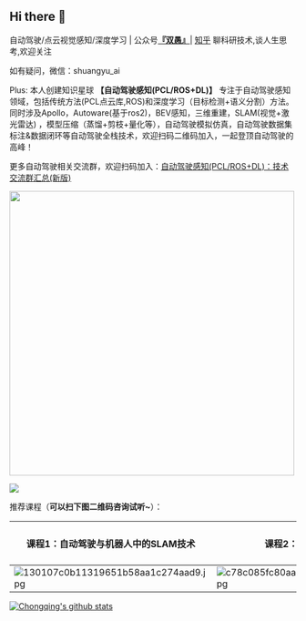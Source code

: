 ## Hi there  :wave:

<!-- <img src="https://media.giphy.com/media/hvRJCLFzcasrR4ia7z/giphy.gif" width="10px"> -->

自动驾驶/点云视觉感知/深度学习 | 公众号[**『双愚』**](https://user-images.githubusercontent.com/20675770/169835565-08fc9a49-573e-478a-84fc-d9b7c5fa27ff.png)| [知乎](https://www.zhihu.com/people/huang-zhong-qing-) 
聊科研技术,谈人生思考,欢迎关注

如有疑问，微信：shuangyu_ai

Plus: 本人创建知识星球 **【自动驾驶感知(PCL/ROS+DL)】** 专注于自动驾驶感知领域，包括传统方法(PCL点云库,ROS)和深度学习（目标检测+语义分割）方法。同时涉及Apollo，Autoware(基于ros2)，BEV感知，三维重建，SLAM(视觉+激光雷达) ，模型压缩（蒸馏+剪枝+量化等），自动驾驶模拟仿真，自动驾驶数据集标注&数据闭环等自动驾驶全栈技术，欢迎扫码二维码加入，一起登顶自动驾驶的高峰！

更多自动驾驶相关交流群，欢迎扫码加入：[自动驾驶感知(PCL/ROS+DL)：技术交流群汇总(新版)](https://mp.weixin.qq.com/s?__biz=MzI4OTY1MjA3Mg==&mid=2247486575&idx=1&sn=3145b7a5e9dda45595e1b51aa7e45171&chksm=ec2aa068db5d297efec6ba982d6a73d2170ef09a01130b7f44819b01de46b30f13644347dbf2#rd)

<img src="https://github.com/HuangCongQing/HuangCongQing/assets/20675770/304e0c4d-89d2-4cee-a2a9-3c690611c9d9" width="500px">


<!--
![知识星球自动驾驶感知(PCL/ROS+DL)](https://github.com/HuangCongQing/HuangCongQing/assets/20675770/304e0c4d-89d2-4cee-a2a9-3c690611c9d9)

**HuangCongQing/HuangCongQing** is a ✨ _special_ ✨ repository because its `README.md` (this file) appears on your GitHub profile.

Here are some ideas to get you started:

- 🔭 I’m currently working on ...
- 🌱 I’m currently learning ...
- 👯 I’m looking to collaborate on ...
- 🤔 I’m looking for help with ...
- 💬 Ask me about ...
- 📫 How to reach me: ...
- 😄 Pronouns: ...
- ⚡ Fun fact: ...


<a href="https://discord.gg/XTW52Kt">
  <img align="left" alt="Abhishek's Discord" width="22px" src="https://raw.githubusercontent.com/peterthehan/peterthehan/master/assets/discord.svg" />
</a>
<a href="https://twitter.com/abhisheknaiidu">
  <img align="left" alt="Abhishek Naidu | Twitter" width="22px" src="https://raw.githubusercontent.com/peterthehan/peterthehan/master/assets/twitter.svg" />
</a>
<a href="https://www.linkedin.com/in/abhisheknaiidu/">
  <img align="left" alt="Abhishek's LinkedIN" width="22px" src="https://raw.githubusercontent.com/peterthehan/peterthehan/master/assets/linkedin.svg" />
</a>
<a href="https://open.spotify.com/user/e90fe4zsndbm6xoe2t7t8kogf?si=WaLKpwvWTle0btle2qPb6g">
  <img align="left" alt="Abhishek's Spotify" width="22px" src="https://raw.githubusercontent.com/peterthehan/peterthehan/master/assets/spotify.svg" />
</a>
-->

![](https://visitor-badge.glitch.me/badge?page_id=HuangCongQing.HuangCongQing)   <!--修改HuangCongQing-->
<!-- 20210512开始统计visit-->

推荐课程（**可以扫下图二维码咨询试听~**）：

| 课程1：自动驾驶与机器人中的SLAM技术 | 课程2：三维点云处理 | 课程3 深度神经网络加速:cuDNN与TensorRT| 课程4：C++基础与深度解析 |
| --- | --- | --- | --- |
| ![130107c0b11319651b58aa1c274aad9.jpg](https://cdn.nlark.com/yuque/0/2023/jpeg/232596/1692382676708-e9616be0-8296-4176-aa35-14bc51c47982.jpeg#averageHue=%23e5d2bc&clientId=uc936c95e-53fd-4&from=paste&height=1745&id=u5baE&originHeight=2356&originWidth=1080&originalType=binary&ratio=1.3499999046325684&rotation=0&showTitle=false&size=1051836&status=done&style=none&taskId=uc4d2e3ee-24a9-4dcd-86f7-96804fefcf2&title=&width=800.0000565140375) | ![c78c085fc80aaee67e0939bef5f2a27.jpg](https://cdn.nlark.com/yuque/0/2023/jpeg/232596/1692382690551-0c464518-8242-479b-aa8d-32a23a8531ca.jpeg#averageHue=%23cce5f3&clientId=uc936c95e-53fd-4&from=paste&height=1463&id=WqHA5&originHeight=1975&originWidth=1080&originalType=binary&ratio=1.3499999046325684&rotation=0&showTitle=false&size=280472&status=done&style=none&taskId=u0f97610f-e29b-4145-874b-aee0fa8c5a0&title=&width=800.0000565140375) | ![-891340124.jpg](https://cdn.nlark.com/yuque/0/2023/jpeg/232596/1695532206877-d61563e1-29e0-4013-9a0b-d4e91efcf488.jpeg#averageHue=%2366aea1&from=url&id=uXP1I&originHeight=2416&originWidth=1080&originalType=binary&ratio=1&rotation=0&showTitle=false&size=1200315&status=done&style=none&title=) | ![-891191079.png](https://cdn.nlark.com/yuque/0/2023/png/232596/1695532209501-96b443e8-05f3-44d0-98f0-93dd35f0783b.png#averageHue=%23eff0f0&from=url&id=fAhgn&originHeight=2774&originWidth=1080&originalType=binary&ratio=1&rotation=0&showTitle=false&size=1433511&status=done&style=none&title=) |


[![Chongqing's github stats](https://github-readme-stats.vercel.app/api?username=HuangCongQing "![HuangCongQing's github stats")](https://github.com/HuangCongQing/) 


<!--修改HuangCongQing


![image](https://user-images.githubusercontent.com/20675770/169835565-08fc9a49-573e-478a-84fc-d9b7c5fa27ff.png)

**往期推荐：**
1. [本文不提供职业建议，却能助你一生](https://mp.weixin.qq.com/s/rBR62qoAEeT56gGYTA0law)
2. [聊聊我们大学生面试](https://mp.weixin.qq.com/s?__biz=MzI4OTY1MjA3Mg==&mid=2247484016&idx=1&sn=08bc46266e00572e46f3e5d9ffb7c612&chksm=ec2aae77db5d276150cde1cb1dc6a53e03eba024adfbd1b22a048a7320c2b6872fb9dfef32aa&scene=178&cur_album_id=2253272068899471368#rd)
3. [清华大学刘知远：好的研究方法从哪来](https://mp.weixin.qq.com/s?__biz=MzI4OTY1MjA3Mg==&mid=2247486340&idx=1&sn=6c5f69bb37d91a343b1a1e7f6929ddae&chksm=ec2aa783db5d2e95ba4c472471267721cafafbe10c298a6d5fae9fed295f455a72f783872249&scene=178&cur_album_id=1855544495514140673#rd)

-->
